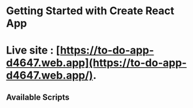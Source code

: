 # Getting Started with Create React App

# Live site : [https://to-do-app-d4647.web.app](https://to-do-app-d4647.web.app/).

## Available Scripts
